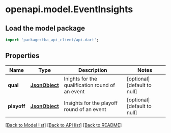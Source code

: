# openapi.model.EventInsights

## Load the model package

```dart
import 'package:tba_api_client/api.dart';
```

## Properties

| Name        | Type                  | Description                                     | Notes                       |
| ----------- | --------------------- | ----------------------------------------------- | --------------------------- |
| **qual**    | [**JsonObject**](.md) | Inights for the qualification round of an event | [optional][default to null] |
| **playoff** | [**JsonObject**](.md) | Insights for the playoff round of an event      | [optional][default to null] |

[[Back to Model list]](../README.md#documentation-for-models) [[Back to API list]](../README.md#documentation-for-api-endpoints) [[Back to README]](../README.md)

